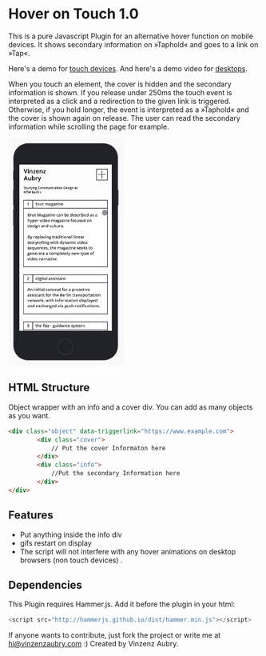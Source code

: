 Hover on Touch 1.0
============

This is a pure Javascript Plugin for an alternative hover function on mobile devices. It shows secondary information on »Taphold« and goes to a link on »Tap«.

Here's a demo for [touch devices](http://vinzenzaubry.com/demos/hoverontouch/). And here's a demo video for [desktops](http://vinzenzaubry.com/demos/hoverontouch/desktop).

When you touch an element, the cover is hidden and the secondary information is shown. If you release under 250ms the touch event is interpreted as a click and a redirection to the given link is triggered. Otherwise, if you hold longer, the event is interpreted as a »Taphold« and the cover is shown again on release. The user can read the secondary information while scrolling the page for example.

![Preview of the Plugin on a Portfolio](/media/readme.gif?raw=true "Preview")

HTML Structure
------------
Object wrapper with an info and a cover div. You can add as many objects as you want.
```html
<div class="object" data-triggerlink="https://www.example.com">
        <div class="cover">
            // Put the cover Informaton here
        </div>
        <div class="info">
            //Put the secondary Information here
        </div>
</div>
```

Features
------------
- Put anything inside the info div
- gifs restart on display
- The script will not interfere with any hover animations on desktop browsers (non touch devices) .

Dependencies
------------
This Plugin requires Hammer.js. Add it before the plugin in your html:

```javascript
<script src="http://hammerjs.github.io/dist/hammer.min.js"></script>
```

If anyone wants to contribute, just fork the project or write me at hi@vinzenzaubry.com :)
Created by Vinzenz Aubry.
